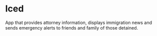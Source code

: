 # Iced
App that provides attorney information, displays immigration news and sends emergency alerts to friends and family of those detained.
